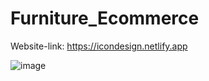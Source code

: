 # Furniture_Ecommerce
Website-link: https://icondesign.netlify.app

![image](https://user-images.githubusercontent.com/111562051/226647129-0b337edd-253a-4558-80af-7aa082b0e44c.png)
